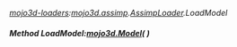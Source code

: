_[mojo3d-loaders](../../modules/mojo3d-loaders/mojo3d-loaders-module.md):[mojo3d.assimp](../../modules/mojo3d/mojo3d-assimp.md).[AssimpLoader](../../modules/mojo3d/mojo3d-assimp-assimploader.md).LoadModel_
##### Method LoadModel:[mojo3d.Model](../../modules/mojo3d/mojo3d-model.md)(  )
